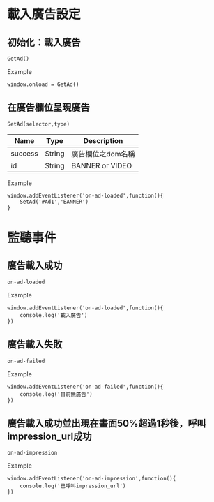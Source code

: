 # 載入廣告設定
## 初始化：載入廣告
```
GetAd()
```

Example
```
window.onload = GetAd()
```

## 在廣告欄位呈現廣告

```
SetAd(selector,type) 
```

| Name           | Type        | Description                                                                     |
|----------------|-------------|---------------------------------------------------------------------------------|
| success        | String      | 廣告欄位之dom名稱                                                                 |
| id             | String      | BANNER or VIDEO                                                                 |

Example
```
window.addEventListener('on-ad-loaded',function(){
    SetAd('#Ad1','BANNER')
}
```

# 監聽事件

## 廣告載入成功
```
on-ad-loaded
```

Example
```
window.addEventListener('on-ad-loaded',function(){
    console.log('載入廣告')
})
```

## 廣告載入失敗
```
on-ad-failed
```

Example
```
window.addEventListener('on-ad-failed',function(){
    console.log('目前無廣告')
})
```

## 廣告載入成功並出現在畫面50%超過1秒後，呼叫impression_url成功

```
on-ad-impression

```
Example
```
window.addEventListener('on-ad-impression',function(){
    console.log('已呼叫impression_url')
})
```
